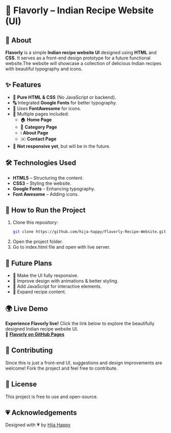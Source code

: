 # 🍛 Flavorly – Indian Recipe Website (UI)  

## 📌 About 
**Flavorly** is a simple **Indian recipe website UI** designed using **HTML** and **CSS**. It serves as a front-end design prototype for a future functional website.The website will showcase a collection of delicious Indian recipes with beautiful typography and icons.    

## ✨ Features  
- 🎨 **Pure HTML & CSS** (No JavaScript or backend).  
- 🔠 Integrated **Google Fonts** for better typography.  
- 🔘 Uses **FontAwesome** for icons.  
- 📄 Multiple pages included:  
  - 🏠 **Home Page**  
  - 📂 **Category Page**  
  - ℹ️ **About Page**  
  - ✉️ **Contact Page**  
- 📱 **Not responsive yet**, but will be in the future.  

## 🛠️ Technologies Used  
- **HTML5** – Structuring the content.  
- **CSS3** – Styling the website.  
- **Google Fonts** – Enhancing typography.  
- **Font Awesome** – Adding icons.  

## 🚀 How to Run the Project  
1. Clone this repository:  
   ```bash
   git clone https://github.com/hija-happy/Flavorly-Recipe-Website.git
    ```
2. Open the project folder.
3. Go to index.html file and open with live server.

## 📌 Future Plans
- 📱 Make the UI fully responsive.
- 🎨 Improve design with animations & better styling.
- 🚀 Add JavaScript for interactive elements.
- 📝 Expand recipe content.

## 🌍 Live Demo  
 
**Experience Flavorly live!** Click the link below to explore the beautifully designed Indian recipe website UI.  
🔗 **[Flavorly on GitHub Pages](https://hija-happy.github.io/Flavorly-Recipe-Website/)** 

## 🤝 Contributing
Since this is just a front-end UI, suggestions and design improvements are welcome! Fork the project and feel free to contribute.

## 📜 License
This project is free to use and open-source.

## 💗 Acknowledgements
Designed with 💗 by [Hija Happy](https://www.linkedin.com/in/hija-happy)
